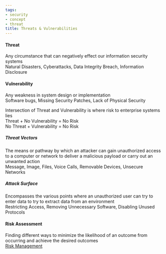 ```yaml
---
tags:
- security
- concept
- threat
title: Threats & Vulnerabilities
---
```


#### Threat
Any circumstance that can negatively effect our information security systems  
Natural Disasters, Cyberattacks, Data Integrity Breach, Information Disclosure

#### Vulnerability
Any weakness in system design or implementation  
Software bugs, Missing Security Patches, Lack of Physical Security

Intersection of Threat and Vulnerability is where risk to enterprise systems lies  
Threat + No Vulnerability = No Risk  
No Threat + Vulnerability = No Risk  

##### Threat Vectors  
The means or pathway by which an attacker can gain unauthorized access to a computer or network to deliver a malicious payload or carry out an unwanted action  
Message, Image, Files, Voice Calls, Removable Devices, Unsecure Networks

##### Attack Surface
Encompasses the various points where an unauthorized user can try to enter data to try to extract data from an environment  
Restricting Access, Removing Unnecessary Software, Disabling Unused Protocols  

#### Risk Assessment
Finding different ways to minimize the likelihood of an outcome from occurring and achieve the desired outcomes  
[Risk Management](../comptia-security.md#Risk%20Management)
